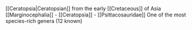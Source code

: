 [[Ceratopsia|Ceratopsian]] from the early [[Cretaceous]] of Asia
[[Marginocephalia]] - [[Ceratopsia]] - [[Psittacosauridae]]
One of the most species-rich genera (12 known)